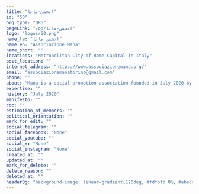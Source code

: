 ```yaml
---
title: "انجمن-مانا"
id: "50"
org_type: "ORG"
pageLink: "/op/انجمن-مانا"
logo: "logos/50.png"
name_fa: "انجمن مانا"
name_en: "Associazione Mana"
name_short: ""
locations: "Metropolitan City of Rome Capital in Italy"
post_location: ""
internet_address: "https://www.associazionemana.org/"
email: "associazionemanatorino@gmail.com"
phone: ""
about: "Mana is a social promotion association founded in July 2020 by some young professionals who already work within the network of the Prisma Project – for Helping Relations."
expertise: ""
history: "July 2020"
manifesto: ""
coc: ""
estimation_of_members: ""
political_orientation: ""
mark_for_edit: ""
social_telegram: ""
social_facebook: "None"
social_youtube: ""
social_x: "None"
social_instagram: "None"
created_at: ""
updated_at: ""
mark_for_delete: ""
delete_reason: ""
deleted_at: ""
headerBg: "background-image: linear-gradient(120deg, #fdfbfb 0%, #ebedee 100%);"
---
```


